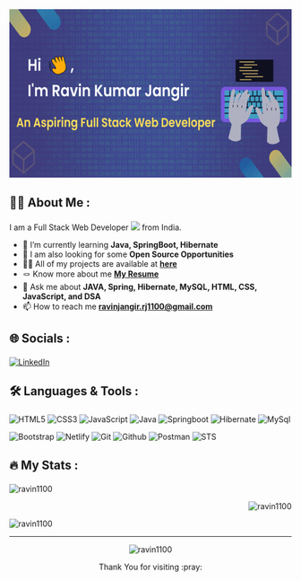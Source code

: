 <!-- ### Hi 👋 I'm Ravin Kumar Jangir -->

<!-- banner image -->
<div align="center">
  <img src="https://github.com/ravin1100/ravin1100/blob/main/github_profile_banner.gif" width="650" height="300"/>
</div>

<!--
<h1 align="center">Hi <span><img src="https://media.giphy.com/media/hvRJCLFzcasrR4ia7z/giphy.gif" width="30px"/> </span>, My name is Ravin Kumar Jangir</h1>
<h3 align="center">An Aspiring Full Stack Web Developer.</h3> -->


## 
## :man_technologist: About Me :     <p></p>
I am a Full Stack Web Developer <img src="https://media.giphy.com/media/WUlplcMpOCEmTGBtBW/giphy.gif" width="30"> from India.

- 🌱 I’m currently learning **Java, SpringBoot, Hibernate**
- 👯 I am also looking for some **Open Source Opportunities**
- 👨‍💻 All of my projects are available at **[here](https://github.com/ravin1100?tab=repositories)**
- 🪢 Know more about me **[My Resume](https://drive.google.com/file/d/1ys-za0gKZOah_C9rb2gcR-QlVCTaKHi3/view?usp=sharing)**
-  💬 Ask me about **JAVA, Spring, Hibernate, MySQL, HTML, CSS, JavaScript, and DSA**
- 📫 How to reach me **ravinjangir.rj1100@gmail.com**

##
## 🌐 Socials :     <p></p>
[![LinkedIn](https://img.shields.io/badge/LinkedIn-%230077B5.svg?logo=linkedin&logoColor=white)](https://www.linkedin.com/in/ravin-jangir-502a03142/) 


##
## 🛠️ Languages & Tools :     <p></p>
![HTML5](https://img.shields.io/badge/html5-%23E34F26.svg?style=for-the-badge&logo=html5&logoColor=white)
![CSS3](https://img.shields.io/badge/css3-%231572B6.svg?style=for-the-badge&logo=css3&logoColor=white)
![JavaScript](https://img.shields.io/badge/javascript-%23323330.svg?style=for-the-badge&logo=javascript&logoColor=%23F7DF1E)
![Java](https://img.shields.io/badge/java-%23ED8B00.svg?style=for-the-badge&logo=Java&logoColor=white)
![Springboot](https://img.shields.io/badge/springboot-64b743?style=for-the-badge&logo=springboot&logoColor=white)
![Hibernate](https://img.shields.io/badge/hibernate-bcae79?style=for-the-badge&logo=hibernate&logoColor=white)
![MySql](https://img.shields.io/badge/MySql-00758f?style=for-the-badge&logo=MySql&logoColor=white)

![Bootstrap](https://img.shields.io/badge/Bootstrap-563D7C?style=for-the-badge&logo=bootstrap&logoColor=white)
![Netlify](https://img.shields.io/badge/netlify-%23000000.svg?style=for-the-badge&logo=netlify&logoColor=white)
![Git](https://img.shields.io/badge/Git-dd4c35?style=for-the-badge&logo=Git&logoColor=white)
![Github](https://img.shields.io/badge/Github-000000?style=for-the-badge&logo=Github&logoColor=white)
![Postman](https://img.shields.io/badge/Postman-f15a24?style=for-the-badge&logo=Postman&logoColor=white)
![STS](https://img.shields.io/badge/STS-58b531?style=for-the-badge&logo=spring&logoColor=white)
 <!-- "%23" is a URL-encoded representation of the "#" -->
 <!-- &nbsp is an HTML entity for a non-breaking space in HTML documents -->


##
## :fire: My Stats :     <p></p>
<div align="left">
  <img src="https://github-readme-stats.vercel.app/api?username=ravin1100&show_icons=true&locale=en&theme=tokyonight" alt="ravin1100" /></p>
</div>
<div align="right">
  <img src="https://github-readme-streak-stats.herokuapp.com/?user=ravin1100&theme=tokyonight" alt="ravin1100" /></p> 
</div>
<div  align="left">
  <img src="https://github-readme-stats.vercel.app/api/top-langs?username=ravin1100&show_icons=true&locale=en&layout=compact&theme=tokyonight" alt="ravin1100" />
</div>


---

<!-- GitHub Profile Views Counter -->
<p align="center"> <img src="https://komarev.com/ghpvc/?username=ravin1100&label=Profile%20Views&color=green&style=for-the-badge" alt="ravin1100" /> </p>

<!-- Thank you Note --> 
<div align="center">
  Thank You for visiting :pray:
</div>

